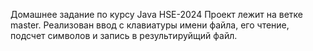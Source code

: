 Домашнее задание по курсу Java HSE-2024 Проект лежит на ветке master. Реализован ввод с клавиатуры имени файла, его чтение, подсчет символов и запись в результируйщий файл.
